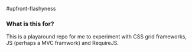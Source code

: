 #upfront-flashyness

### What is this for?

This is a playaround repo for me to experiment with CSS grid frameworks, JS (perhaps a MVC framwork) and RequireJS.